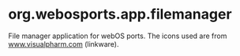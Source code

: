 org.webosports.app.filemanager
==============================

File manager application for webOS ports. The icons used are from www.visualpharm.com (linkware).

